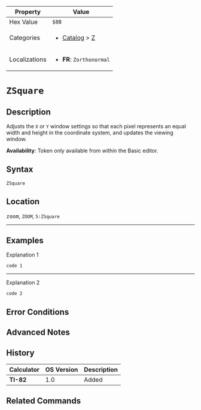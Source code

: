 | Property      | Value |
|---------------|-------|
| Hex Value     | `$8B`|
| Categories    | <ul><li>[Catalog](<../categories/Catalog.md>) > [Z](<../categories/Catalog.md#Z>)</li></ul> |
| Localizations | <ul><li><b>FR</b>: `Zorthonormal`</li></ul> |

# `ZSquare`

## Description
Adjusts the `X` or `Y` window settings so that each pixel represents an equal width and height in the coordinate system, and updates the viewing window.


<b>Availability</b>: Token only available from within the Basic editor.

## Syntax
`ZSquare`

## Location
<kbd>zoom</kbd>, `ZOOM`, `5:ZSquare`
<hr>

## Examples

Explanation 1
```ti-basic
code 1
```
---
Explanation 2
```ti-basic
code 2
```

## Error Conditions


## Advanced Notes


## History
| Calculator | OS Version | Description |
|------------|------------|-------------|
| <b>TI-82</b> | 1.0 | Added

## Related Commands

    
